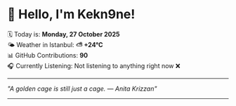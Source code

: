 # 👋 Hello, I'm Kekn9ne!

🗓️ Today is: **Monday, 27 October 2025**  
🌤️ Weather in Istanbul: **⛅️  +24°C**  
📊 GitHub Contributions: **90**  
🎧 Currently Listening: Not listening to anything right now ❌

---

_"A golden cage is still just a cage. — *Anita Krizzan*"_

---
